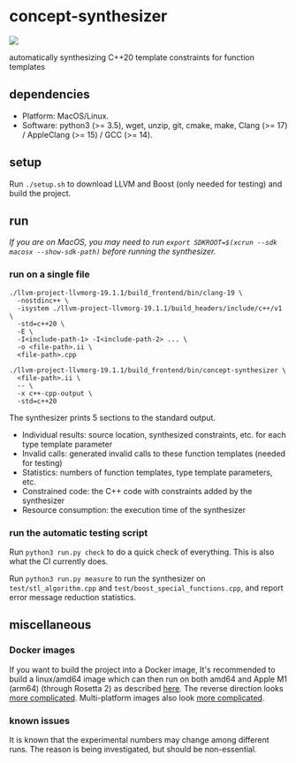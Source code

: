 # concept-synthesizer

![](https://github.com/sdingcn/concept-synthesizer/actions/workflows/run_test.yml/badge.svg)

automatically synthesizing C++20 template constraints for function templates

## dependencies

+ Platform: MacOS/Linux.
+ Software: python3 (>= 3.5), wget, unzip, git,
  cmake, make, Clang (>= 17) / AppleClang (>= 15) / GCC (>= 14).

## setup

Run `./setup.sh` to download LLVM and Boost (only needed for testing) and build the project.

## run

*If you are on MacOS, you may need to run
`export SDKROOT=$(xcrun --sdk macosx --show-sdk-path)`
before running the synthesizer.*

### run on a single file

```
./llvm-project-llvmorg-19.1.1/build_frontend/bin/clang-19 \
  -nostdinc++ \
  -isystem ./llvm-project-llvmorg-19.1.1/build_headers/include/c++/v1 \
  -std=c++20 \
  -E \
  -I<include-path-1> -I<include-path-2> ... \
  -o <file-path>.ii \
  <file-path>.cpp

./llvm-project-llvmorg-19.1.1/build_frontend/bin/concept-synthesizer \
  <file-path>.ii \
  -- \
  -x c++-cpp-output \
  -std=c++20
```

The synthesizer prints 5 sections to the standard output.
+ Individual results: source location, synthesized constraints, etc. for each type template parameter
+ Invalid calls: generated invalid calls to these function templates (needed for testing)
+ Statistics: numbers of function templates, type template parameters, etc.
+ Constrained code: the C++ code with constraints added by the synthesizer
+ Resource consumption: the execution time of the synthesizer

### run the automatic testing script

Run `python3 run.py check` to do a quick check of everything.
This is also what the CI currently does.

Run `python3 run.py measure` to run the synthesizer on
`test/stl_algorithm.cpp` and `test/boost_special_functions.cpp`,
and report error message reduction statistics.

## miscellaneous

### Docker images

If you want to build the project into a Docker image,
It's recommended to build a linux/amd64 image which can then run on both
amd64 and Apple M1 (arm64) (through Rosetta 2) as described
[here](https://stackoverflow.com/questions/67458621/how-to-run-amd64-docker-image-on-arm64-host-platform).
The reverse direction looks
[more complicated](https://stackoverflow.com/questions/68675532/how-to-run-arm64-docker-images-on-amd64-host-platform).
Multi-platform images also look
[more complicated](https://docs.docker.com/build/building/multi-platform/).

### known issues

It is known that the experimental numbers may change among
different runs. The reason is being investigated, but should be non-essential.
